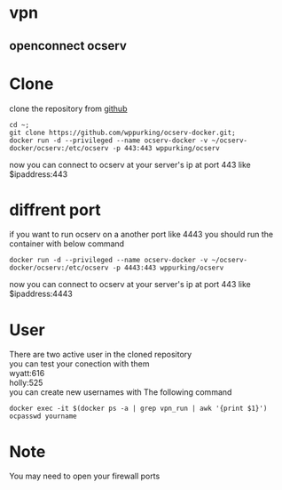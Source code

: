 # vpn

## openconnect ocserv
# Clone 
clone the repository from [github](https://github.com/wppurking/ocserv-docker)
```
cd ~;
git clone https://github.com/wppurking/ocserv-docker.git;
docker run -d --privileged --name ocserv-docker -v ~/ocserv-docker/ocserv:/etc/ocserv -p 443:443 wppurking/ocserv
```
now you can connect to ocserv at your server's ip at port 443 like $ipaddress:443
# diffrent port
if you want to run ocserv on a another port like 4443 you should run the container with below command
<!-- ```
cd ~;
sed "s/#udp-port = 443 /udp-port = 4443/g" ocserv-docker/ocserv/ocserv.conf
``` -->
```
docker run -d --privileged --name ocserv-docker -v ~/ocserv-docker/ocserv:/etc/ocserv -p 4443:443 wppurking/ocserv
```
now you can connect to ocserv at your server's ip at port 443 like $ipaddress:4443

# User
There are two active user in the cloned repository\
you can test your conection with them\
wyatt:616\
holly:525\
you can create new usernames with The following command
```
docker exec -it $(docker ps -a | grep vpn_run | awk '{print $1}') ocpasswd yourname
```
# Note 
You may need to open your firewall ports
